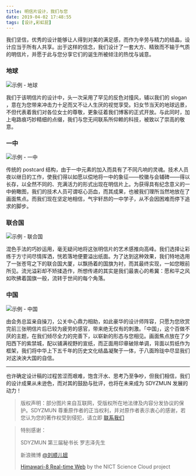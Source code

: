 ```yaml
---
title: 明信片设计，我们与您
date: 2019-04-02 17:48:55
tags: [设计,彩虹屁]
---
```


我们坚信，优秀的设计能够让人得到对美的满足感，而作为辛劳与精力的结晶，设计应当于所有人共享。出于这样的信念，我们设计了一套大方、精致而不输于气质的明信片，并愿于此与您分享它们的诞生所被倾注的热忱与诚意。

### 地球
<!-- more -->
![示例 - 地球](https://user-images.githubusercontent.com/13704467/55224957-84c4e880-524c-11e9-9029-65e8b50312df.png)

我们于该明信片的设计中，头一次采用了罕见的反色对撞风，辅以我们的 slogan ，意在为您带来冲击力十足而又不让人生厌的视觉享受。妇女节当天的地球远景，不但代表着我们对各位女士的尊敬，更象征着我们博客的正式开放。与此同时，加上电路痕巧妙精细的点缀，我们与您无间联系所仰赖的科技，被致以了崇高的敬意。

### 一中

![示例 - 一中](https://user-images.githubusercontent.com/13704467/55224959-84c4e880-524c-11e9-8b4f-c3df81ebe7ce.png)

传统的 postcard 结构，由于一中元素的加入而具有了不同凡响的灵魂。技术人员夜以继日的工作，使我们得以如愿以偿地将一中的象征——校徽与会辅碑——得以长存，以全然不同的、充满活力的形式出现在明信片上。为获得具有纪念意义的一中俯瞰图，我们的技术人员可谓呕心沥血，而其成果，也被我们理所当然地放在了画面焦点。而我们现在坚定地相信，气宇轩昂的一中学子，从不会因困难而停下追求的脚步。

### 联合国

![示例 - 联合国](https://user-images.githubusercontent.com/13704467/55224958-84c4e880-524c-11e9-92e1-3863f7435d97.png)

混色手法的巧妙运用，毫无疑问地将这张明信片的艺术感推向高峰。我们选择让彩练于方寸间尽情挥洒，恍若落地便要溢出纸面。为了达到这种效果，我们特地选用了一张苍穹之下的联合国大厦，以飘扬着的国旗为衬，而其最终实现，一如您眼前所见。流光溢彩却不矫揉造作，所想传递的其实是我们最衷心的希冀：愿和平之风如吹拂着国旗一般，流转于世间的每个角落。

### 中国

![示例 - 中国](https://user-images.githubusercontent.com/13704467/55224960-855d7f00-524c-11e9-9282-4e1ba639bd92.png)

由会务总监亲自操刀，公关中心鼎力相助，如此豪华的设计师阵容，只愿为您欣赏完前三张明信片后已较为疲劳的感官，带来绝无仅有的刺激。「中国」，这个百做不厌的主题，在我们倾尽全力的完善下，以崭新的形态与您相见。画面焦点放在了夕阳西下的紫禁城，配以铺满视野的宣纸，而正面用印章破除单调，背面以剪纸作为框架，我们将中华上下五千年的历史文化结晶凝聚于一体，于八面玲珑中尽显我们对这泱泱大国的自信。

***

也许确定设计稿的过程苦涩而艰难，饱含汗水、思考乃至争吵，但我们相信，我们的设计成果从未逊色，而对其的鼓励与批评，也将在未来成为 SDYZMUN 发展的动力！

> 版权声明：部分图片来自互联网，受版权所在地法律及内容分发协议的保护。SDYZMUN 尊重原作者的正当权利，并对原作者表示衷心的感谢，若您认为您的著作权受到侵犯，请立即 [联系我们](mailto:3529609351@qq.com)

> 特别感谢：
>
> SDYZMUN 第三届秘书长 罗志泽先生
>
> 新浪微博 [@刘顺儿妞](https://weibo.com/secretphotography?refer_flag=1005055013_)
>
> [Himawari-8 Real-time Web](http://himawari8.nict.go.jp) by the NICT Science Cloud project